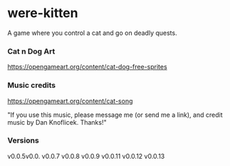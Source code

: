 # were-kitten
A game where you control a cat and go on deadly quests.

### Cat n Dog Art
https://opengameart.org/content/cat-dog-free-sprites

### Music credits
https://opengameart.org/content/cat-song

"If you use this music, please message me (or send me a link), and credit music by Dan Knoflicek. Thanks!"

### Versions
v0.0.5v0.0.
v0.0.7
v0.0.8
v0.0.9
v0.0.11
v0.0.12
v0.0.13
